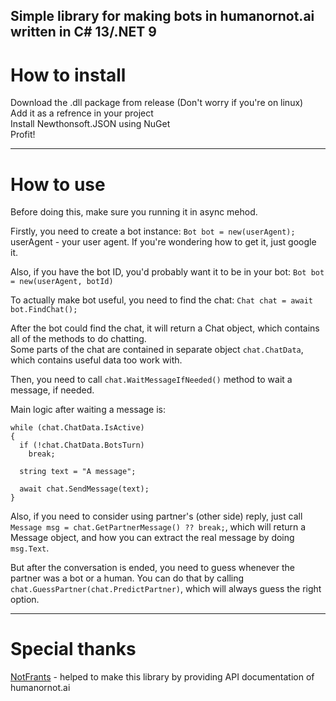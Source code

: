 Simple library for making bots in humanornot.ai written in C# 13/.NET 9
---

# How to install

Download the .dll package from release (Don't worry if you're on linux)<br/>
Add it as a refrence in your project<br/>
Install Newthonsoft.JSON using NuGet<br/>
Profit!

---

# How to use

Before doing this, make sure you running it in async mehod.

Firstly, you need to create a bot instance: `Bot bot = new(userAgent);`
userAgent - your user agent. If you're wondering how to get it, just google it.

Also, if you have the bot ID, you'd probably want it to be in your bot: `Bot bot = new(userAgent, botId)`

To actually make bot useful, you need to find the chat: `Chat chat = await bot.FindChat();`

After the bot could find the chat, it will return a Chat object, which contains all of the methods to do chatting.<br/>
Some parts of the chat are contained in separate object `chat.ChatData`, which contains useful data too work with.

Then, you need to call `chat.WaitMessageIfNeeded()` method to wait a message, if needed.

Main logic after waiting a message is:

```
while (chat.ChatData.IsActive)
{
  if (!chat.ChatData.BotsTurn)
    break;

  string text = "A message";

  await chat.SendMessage(text);
}
```

Also, if you need to consider using partner's (other side) reply, just call `Message msg = chat.GetPartnerMessage() ?? break;`, which will return a Message object, and how you can extract the real message by doing `msg.Text`.

But after the conversation is ended, you need to guess whenever the partner was a bot or a human. You can do that by calling `chat.GuessPartner(chat.PredictPartner)`, which will always guess the right option.

---

# Special thanks
[NotFrants](https://github.com/NotFrants) - helped to make this library by providing API documentation of humanornot.ai
